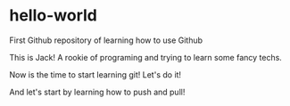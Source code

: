 # hello-world
First Github repository of learning how to use Github

This is Jack! A rookie of programing and trying to learn some fancy techs.

Now is the time to start learning git! Let's do it!

And let's start by learning how to push and pull!
